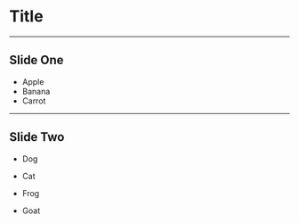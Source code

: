 Title
=====

---

## Slide One

* Apple
* Banana
* Carrot

---

## Slide Two

- Dog
- Cat
- Frog

- Goat